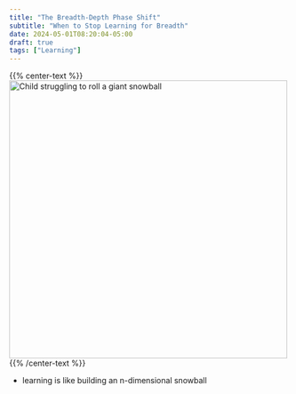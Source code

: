 ```yaml
---
title: "The Breadth-Depth Phase Shift"
subtitle: "When to Stop Learning for Breadth"
date: 2024-05-01T08:20:04-05:00
draft: true
tags: ["Learning"]
---
```


{{% center-text %}}
<img src="/images/snowball-rolling.jpg" alt="Child struggling to roll a giant snowball" height="500px"/>
{{% /center-text %}}

- learning is like building an n-dimensional snowball
